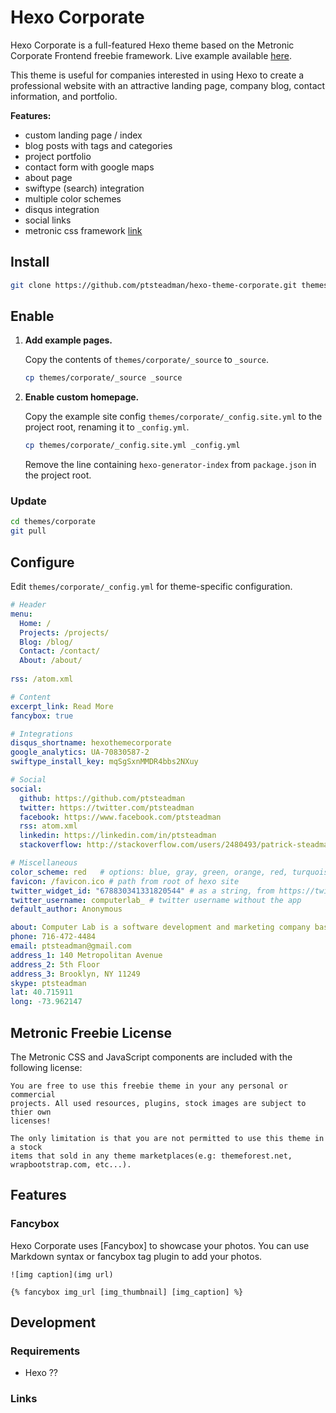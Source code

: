 # Hexo Corporate

Hexo Corporate is a full-featured Hexo theme based on the Metronic Corporate
Frontend freebie framework.  Live example available
[here](http://hexotest.computerlab.io).

This theme is useful for companies interested in using Hexo to create a
professional website with an attractive landing page, company blog, contact
information, and portfolio.  

**Features:**

- custom landing page / index 
- blog posts with tags and categories
- project portfolio
- contact form with google maps
- about page
- swiftype (search) integration
- multiple color schemes
- disqus integration
- social links
- metronic css framework
  [link](http://keenthemes.com/multi-purpose-corporate-frontend-themefreebie-corporate-frontend-theme/)


## Install

``` bash
git clone https://github.com/ptsteadman/hexo-theme-corporate.git themes/corporate
```

## Enable

1. **Add example pages.** 

	Copy the contents of `themes/corporate/_source` to `_source`. 

	```bash
	cp themes/corporate/_source _source
	```

2. **Enable custom homepage.**

	Copy the example site config `themes/corporate/_config.site.yml` to the project root, 
	renaming it to `_config.yml`.

	```bash
	cp themes/corporate/_config.site.yml _config.yml
	```

	Remove the line containing `hexo-generator-index` from `package.json` in the
	project root.

### Update

``` bash
cd themes/corporate
git pull
```

## Configure

Edit `themes/corporate/_config.yml` for theme-specific configuration.

``` yml
# Header
menu:
  Home: /
  Projects: /projects/
  Blog: /blog/
  Contact: /contact/
  About: /about/
   
rss: /atom.xml

# Content
excerpt_link: Read More
fancybox: true

# Integrations
disqus_shortname: hexothemecorporate
google_analytics: UA-70830587-2
swiftype_install_key: mqSgSxnMMDR4bbs2NXuy

# Social
social:
  github: https://github.com/ptsteadman
  twitter: https://twitter.com/ptsteadman
  facebook: https://www.facebook.com/ptsteadman
  rss: atom.xml
  linkedin: https://linkedin.com/in/ptsteadman
  stackoverflow: http://stackoverflow.com/users/2480493/patrick-steadman

# Miscellaneous
color_scheme: red   # options: blue, gray, green, orange, red, turquoise
favicon: /favicon.ico # path from root of hexo site
twitter_widget_id: "678830341331820544" # as a string, from https://twitter.com/settings/widgets
twitter_username: computerlab_ # twitter username without the app
default_author: Anonymous

about: Computer Lab is a software development and marketing company based in Brooklyn, New York. <br><br> Computer Lab was founded in 2015, and is focused on blah blah blah.
phone: 716-472-4484
email: ptsteadman@gmail.com
address_1: 140 Metropolitan Avenue
address_2: 5th Floor
address_3: Brooklyn, NY 11249
skype: ptsteadman
lat: 40.715911 
long: -73.962147
```

## Metronic Freebie License

The Metronic CSS and JavaScript components are included with the following
license:

```
You are free to use this freebie theme in your any personal or commercial
projects. All used resources, plugins, stock images are subject to thier own
licenses!

The only limitation is that you are not permitted to use this theme in a stock
items that sold in any theme marketplaces(e.g: themeforest.net,
wrapbootstrap.com, etc...).
```

## Features

### Fancybox

Hexo Corporate uses [Fancybox] to showcase your photos. You can use Markdown syntax or fancybox tag plugin to add your photos.

```
![img caption](img url)

{% fancybox img_url [img_thumbnail] [img_caption] %}
```


## Development

### Requirements

- Hexo ??

### Links

